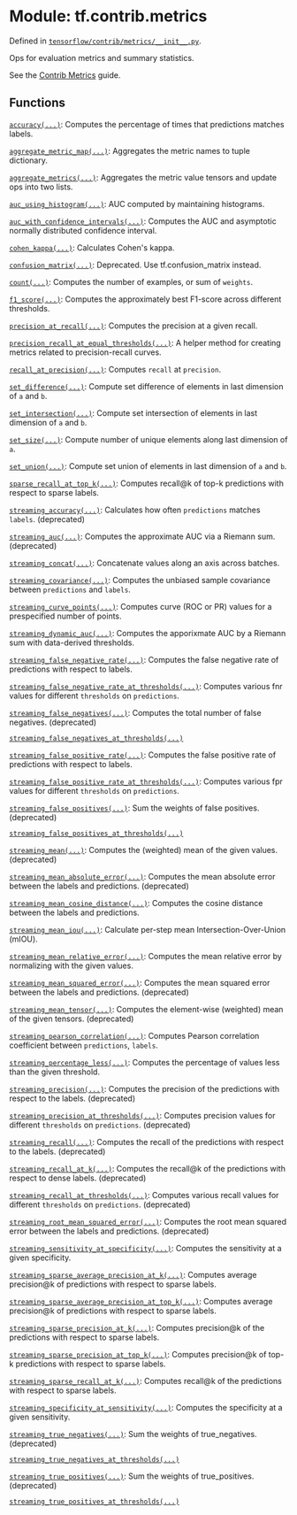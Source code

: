<div itemscope itemtype="http://developers.google.com/ReferenceObject">
<meta itemprop="name" content="tf.contrib.metrics" />
<meta itemprop="path" content="Stable" />
</div>

# Module: tf.contrib.metrics



Defined in [`tensorflow/contrib/metrics/__init__.py`](/code/stable/tensorflow/contrib/metrics/__init__.py).

Ops for evaluation metrics and summary statistics.

See the
[Contrib Metrics](https://tensorflow.org/api_guides/python/contrib.metrics)
guide.


## Functions

[`accuracy(...)`](../../tf/contrib/metrics/accuracy.md): Computes the percentage of times that predictions matches labels.

[`aggregate_metric_map(...)`](../../tf/contrib/metrics/aggregate_metric_map.md): Aggregates the metric names to tuple dictionary.

[`aggregate_metrics(...)`](../../tf/contrib/metrics/aggregate_metrics.md): Aggregates the metric value tensors and update ops into two lists.

[`auc_using_histogram(...)`](../../tf/contrib/metrics/auc_using_histogram.md): AUC computed by maintaining histograms.

[`auc_with_confidence_intervals(...)`](../../tf/contrib/metrics/auc_with_confidence_intervals.md): Computes the AUC and asymptotic normally distributed confidence interval.

[`cohen_kappa(...)`](../../tf/contrib/metrics/cohen_kappa.md): Calculates Cohen's kappa.

[`confusion_matrix(...)`](../../tf/contrib/metrics/confusion_matrix.md): Deprecated. Use tf.confusion_matrix instead.

[`count(...)`](../../tf/contrib/metrics/count.md): Computes the number of examples, or sum of `weights`.

[`f1_score(...)`](../../tf/contrib/metrics/f1_score.md): Computes the approximately best F1-score across different thresholds.

[`precision_at_recall(...)`](../../tf/contrib/metrics/precision_at_recall.md): Computes the precision at a given recall.

[`precision_recall_at_equal_thresholds(...)`](../../tf/contrib/metrics/precision_recall_at_equal_thresholds.md): A helper method for creating metrics related to precision-recall curves.

[`recall_at_precision(...)`](../../tf/contrib/metrics/recall_at_precision.md): Computes `recall` at `precision`.

[`set_difference(...)`](../../tf/sets/set_difference.md): Compute set difference of elements in last dimension of `a` and `b`.

[`set_intersection(...)`](../../tf/sets/set_intersection.md): Compute set intersection of elements in last dimension of `a` and `b`.

[`set_size(...)`](../../tf/sets/set_size.md): Compute number of unique elements along last dimension of `a`.

[`set_union(...)`](../../tf/sets/set_union.md): Compute set union of elements in last dimension of `a` and `b`.

[`sparse_recall_at_top_k(...)`](../../tf/contrib/metrics/sparse_recall_at_top_k.md): Computes recall@k of top-k predictions with respect to sparse labels.

[`streaming_accuracy(...)`](../../tf/contrib/metrics/streaming_accuracy.md): Calculates how often `predictions` matches `labels`. (deprecated)

[`streaming_auc(...)`](../../tf/contrib/metrics/streaming_auc.md): Computes the approximate AUC via a Riemann sum. (deprecated)

[`streaming_concat(...)`](../../tf/contrib/metrics/streaming_concat.md): Concatenate values along an axis across batches.

[`streaming_covariance(...)`](../../tf/contrib/metrics/streaming_covariance.md): Computes the unbiased sample covariance between `predictions` and `labels`.

[`streaming_curve_points(...)`](../../tf/contrib/metrics/streaming_curve_points.md): Computes curve (ROC or PR) values for a prespecified number of points.

[`streaming_dynamic_auc(...)`](../../tf/contrib/metrics/streaming_dynamic_auc.md): Computes the apporixmate AUC by a Riemann sum with data-derived thresholds.

[`streaming_false_negative_rate(...)`](../../tf/contrib/metrics/streaming_false_negative_rate.md): Computes the false negative rate of predictions with respect to labels.

[`streaming_false_negative_rate_at_thresholds(...)`](../../tf/contrib/metrics/streaming_false_negative_rate_at_thresholds.md): Computes various fnr values for different `thresholds` on `predictions`.

[`streaming_false_negatives(...)`](../../tf/contrib/metrics/streaming_false_negatives.md): Computes the total number of false negatives. (deprecated)

[`streaming_false_negatives_at_thresholds(...)`](../../tf/contrib/metrics/streaming_false_negatives_at_thresholds.md)

[`streaming_false_positive_rate(...)`](../../tf/contrib/metrics/streaming_false_positive_rate.md): Computes the false positive rate of predictions with respect to labels.

[`streaming_false_positive_rate_at_thresholds(...)`](../../tf/contrib/metrics/streaming_false_positive_rate_at_thresholds.md): Computes various fpr values for different `thresholds` on `predictions`.

[`streaming_false_positives(...)`](../../tf/contrib/metrics/streaming_false_positives.md): Sum the weights of false positives. (deprecated)

[`streaming_false_positives_at_thresholds(...)`](../../tf/contrib/metrics/streaming_false_positives_at_thresholds.md)

[`streaming_mean(...)`](../../tf/contrib/metrics/streaming_mean.md): Computes the (weighted) mean of the given values. (deprecated)

[`streaming_mean_absolute_error(...)`](../../tf/contrib/metrics/streaming_mean_absolute_error.md): Computes the mean absolute error between the labels and predictions. (deprecated)

[`streaming_mean_cosine_distance(...)`](../../tf/contrib/metrics/streaming_mean_cosine_distance.md): Computes the cosine distance between the labels and predictions.

[`streaming_mean_iou(...)`](../../tf/contrib/metrics/streaming_mean_iou.md): Calculate per-step mean Intersection-Over-Union (mIOU).

[`streaming_mean_relative_error(...)`](../../tf/contrib/metrics/streaming_mean_relative_error.md): Computes the mean relative error by normalizing with the given values.

[`streaming_mean_squared_error(...)`](../../tf/contrib/metrics/streaming_mean_squared_error.md): Computes the mean squared error between the labels and predictions. (deprecated)

[`streaming_mean_tensor(...)`](../../tf/contrib/metrics/streaming_mean_tensor.md): Computes the element-wise (weighted) mean of the given tensors. (deprecated)

[`streaming_pearson_correlation(...)`](../../tf/contrib/metrics/streaming_pearson_correlation.md): Computes Pearson correlation coefficient between `predictions`, `labels`.

[`streaming_percentage_less(...)`](../../tf/contrib/metrics/streaming_percentage_less.md): Computes the percentage of values less than the given threshold.

[`streaming_precision(...)`](../../tf/contrib/metrics/streaming_precision.md): Computes the precision of the predictions with respect to the labels. (deprecated)

[`streaming_precision_at_thresholds(...)`](../../tf/contrib/metrics/streaming_precision_at_thresholds.md): Computes precision values for different `thresholds` on `predictions`. (deprecated)

[`streaming_recall(...)`](../../tf/contrib/metrics/streaming_recall.md): Computes the recall of the predictions with respect to the labels. (deprecated)

[`streaming_recall_at_k(...)`](../../tf/contrib/metrics/streaming_recall_at_k.md): Computes the recall@k of the predictions with respect to dense labels. (deprecated)

[`streaming_recall_at_thresholds(...)`](../../tf/contrib/metrics/streaming_recall_at_thresholds.md): Computes various recall values for different `thresholds` on `predictions`. (deprecated)

[`streaming_root_mean_squared_error(...)`](../../tf/contrib/metrics/streaming_root_mean_squared_error.md): Computes the root mean squared error between the labels and predictions. (deprecated)

[`streaming_sensitivity_at_specificity(...)`](../../tf/contrib/metrics/streaming_sensitivity_at_specificity.md): Computes the sensitivity at a given specificity.

[`streaming_sparse_average_precision_at_k(...)`](../../tf/contrib/metrics/streaming_sparse_average_precision_at_k.md): Computes average precision@k of predictions with respect to sparse labels.

[`streaming_sparse_average_precision_at_top_k(...)`](../../tf/contrib/metrics/streaming_sparse_average_precision_at_top_k.md): Computes average precision@k of predictions with respect to sparse labels.

[`streaming_sparse_precision_at_k(...)`](../../tf/contrib/metrics/streaming_sparse_precision_at_k.md): Computes precision@k of the predictions with respect to sparse labels.

[`streaming_sparse_precision_at_top_k(...)`](../../tf/contrib/metrics/streaming_sparse_precision_at_top_k.md): Computes precision@k of top-k predictions with respect to sparse labels.

[`streaming_sparse_recall_at_k(...)`](../../tf/contrib/metrics/streaming_sparse_recall_at_k.md): Computes recall@k of the predictions with respect to sparse labels.

[`streaming_specificity_at_sensitivity(...)`](../../tf/contrib/metrics/streaming_specificity_at_sensitivity.md): Computes the specificity at a given sensitivity.

[`streaming_true_negatives(...)`](../../tf/contrib/metrics/streaming_true_negatives.md): Sum the weights of true_negatives. (deprecated)

[`streaming_true_negatives_at_thresholds(...)`](../../tf/contrib/metrics/streaming_true_negatives_at_thresholds.md)

[`streaming_true_positives(...)`](../../tf/contrib/metrics/streaming_true_positives.md): Sum the weights of true_positives. (deprecated)

[`streaming_true_positives_at_thresholds(...)`](../../tf/contrib/metrics/streaming_true_positives_at_thresholds.md)

